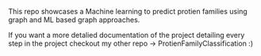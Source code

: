 This repo showcases a Machine learning to predict protien families using graph and ML based graph approaches. 

If you want a more detalied documentation of the project detailing every step in the project checkout my other repo -> ProtienFamilyClassification :) 
